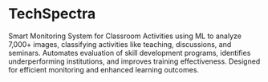 # TechSpectra
Smart Monitoring System for Classroom Activities using ML to analyze 7,000+ images, classifying activities like teaching, discussions, and seminars. Automates evaluation of skill development programs, identifies underperforming institutions, and improves training effectiveness. Designed for efficient monitoring and enhanced learning outcomes.
